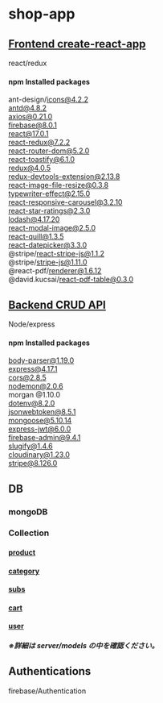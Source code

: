 # shop-app

## [Frontend create-react-app](https://github.com/shouta-nakashima/shop-app/tree/master/client)

react/redux

#### npm Installed packages

ant-design/icons@4.2.2  
antd@4.8.2  
axios@0.21.0  
firebase@8.0.1  
react@17.0.1  
react-redux@7.2.2  
react-router-dom@5.2.0  
react-toastify@6.1.0  
redux@4.0.5  
redux-devtools-extension@2.13.8  
react-image-file-resize@0.3.8  
typewriter-effect@2.15.0  
react-responsive-carousel@3.2.10  
react-star-ratings@2.3.0  
lodash@4.17.20  
react-modal-image@2.5.0  
react-quill@1.3.5  
react-datepicker@3.3.0  
@stripe/react-stripe-js@1.1.2  
@stripe/stripe-js@1.11.0  
@react-pdf/renderer@1.6.12  
@david.kucsai/react-pdf-table@0.3.0

## [Backend CRUD API](https://github.com/shouta-nakashima/shop-app/tree/master/server)

Node/express

#### npm Installed packages

body-parser@1.19.0  
express@4.17.1  
cors@2.8.5  
nodemon@2.0.6  
morgan @1.10.0  
dotenv@8.2.0  
jsonwebtoken@8.5.1  
mongoose@5.10.14  
express-jwt@6.0.0  
firebase-admin@9.4.1  
slugify@1.4.6  
cloudinary@1.23.0  
stripe@8.126.0

## DB

### mongoDB

### Collection

#### [product](https://github.com/shouta-nakashima/shop-app/blob/master/server/models/product.js)

#### [category](https://github.com/shouta-nakashima/shop-app/blob/master/server/models/category.js)

#### [subs](https://github.com/shouta-nakashima/shop-app/blob/master/server/models/sub.js)

#### [cart](https://github.com/shouta-nakashima/shop-app/blob/master/server/models/cart.js)

#### [user](https://github.com/shouta-nakashima/shop-app/blob/master/server/models/user.js)

##### ※詳細は server/models の中を確認ください。

## Authentications

firebase/Authentication
